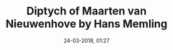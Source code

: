 ---
title: Diptych of Maarten van Nieuwenhove by Hans Memling
titleone: '<ruby lang="en" style="color:#555;">Diptych of Maarten van Nieuwenhove<rt lang="nl" style="color:#999;font-size:30%;">Diptiek van Maarten van Nieuwenhove</rt></ruby>'
menu: martin van nieuwenhove
created: 22-07-2017, 22:04
date: 24-03-2018, 01:27
modified: 05-12-2018, 16:33
itempage: Article
taxonomy:
    category: [docs, en]
content:
    items:
       '@taxonomy':
         category: [martin, en]
    order:
        by: default
        dir: asc
    limit: 1
    pagination: true
metadata:
   description: "Presentation and description of the Diptych of Maarten van Nieuwenhove, whose painter Hans Memling, visible at the Memling Museum, Old St. John's Hospital of Bruges"
   keywords: "Diptych of Maarten van Nieuwenhove, Bruges, Old St. John's Hospital, Brugge, Diptiek van Maarten van Nieuwenhove, Hans Memling, Hans Memlinc, Musée Memling"
   image: martin0_700x489.jpg
   image_width: 700
   image_height: 489
   image_title: Diptych of Maarten van Nieuwenhove by Hans Memling
   image_legend: "Diptych of Maarten van Nieuwenhove by Hans Memling, separated view of the two panels"
   'twitter:card' : summary
significantlinks: ["https://en.wikipedia.org/wiki/Diptych_of_Maarten_van_Nieuwenhove"]
specialty: ["Belgium", "Burgundian Netherlands", "Flanders", "West Flanders", "Bruges", "Brugge", "Early Netherlandish painting", "Flemish Primitives", "Flemish Painting", "Northern Renaissance", "Old St. John's Hospital", "Hans Memling Museum",  "Hans Memling", "Hans Memlinc", "Diptych of Maarten van Nieuwenhove", "Sint-Janshospitaal"]
shortcode-core:
   active: true
sitemap:
   changefreq: weekly
   priority: 0.9
---